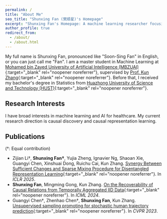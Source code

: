 ```yaml
---
permalink: /
title: "About Me"
seo_title: "Shunxing Fan (樊顺星)'s Homepage"
excerpt: "Shunxing Fan's Homepage: A machine learning researcher focusing on causal discovery and AI for healthcare."
author_profile: true
redirect_from: 
  - /about/
  - /about.html
---
```


My full name is Shunxing Fan, pronounced like "Soon-Sing Fan" in English, or you can just call me "Fan". I am a master student in Machine Learning at [Mohamed bin Zayed University of Artificial Intelligence (MBZUAI)](https://mbzuai.ac.ae/){:target="_blank" rel="noopener noreferrer"}, supervised by [Prof. Kun Zhang](https://www.andrew.cmu.edu/user/kunz1/){:target="_blank" rel="noopener noreferrer"}. Before that, I received my bachelor's degree in Statistics from [Huazhong University of Science and Technology (HUST)](https://english.hust.edu.cn/){:target="_blank" rel="noopener noreferrer"}.

## Research Interests
I have broad interests in machine learning and AI for healthcare. My current research direction is causal discovery and causal representation learning. 

## Publications
(†: Equal contribution)

* Zijian Li†, **Shunxing Fan†**, Yujia Zheng, Ignavier Ng, Shaoan Xie, Guangyi Chen, Xinshuai Dong, Ruichu Cai, Kun Zhang. [Synergy Between Sufficient Changes and Sparse Mixing Procedure for Disentangled Representation Learning](https://openreview.net/forum?id=G1r2rBkUdu){:target="_blank" rel="noopener noreferrer"}. In *ICLR 2025*.
* **Shunxing Fan**, Mingming Gong, Kun Zhang. [On the Recoverability of Causal Relations from Temporally Aggregated IID Data](https://arxiv.org/pdf/2406.02191){:target="_blank" rel="noopener noreferrer"}. In *ICML 2024*.
* Guangyi Chen†, Zhenhao Chen†, **Shunxing Fan**, Kun Zhang. [Unsupervised sampling promoting for stochastic human trajectory prediction](https://openaccess.thecvf.com/content/CVPR2023/papers/Chen_Unsupervised_Sampling_Promoting_for_Stochastic_Human_Trajectory_Prediction_CVPR_2023_paper.pdf){:target="_blank" rel="noopener noreferrer"}. In *CVPR 2023*.

